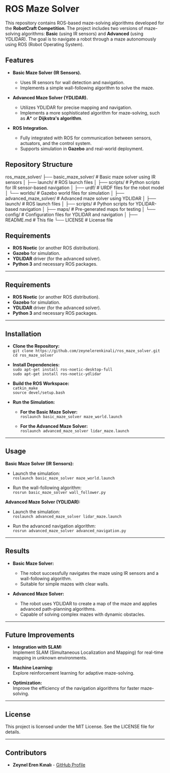 # ROS Maze Solver

This repository contains ROS-based maze-solving algorithms developed for the **RobotCraft Competition**. The project includes two versions of maze-solving algorithms: **Basic** (using IR sensors) and **Advanced** (using YDLIDAR). The goal is to navigate a robot through a maze autonomously using ROS (Robot Operating System).

## Features

- **Basic Maze Solver (IR Sensors).**
  - Uses IR sensors for wall detection and navigation.
  - Implements a simple wall-following algorithm to solve the maze.

- **Advanced Maze Solver (YDLIDAR).**
  - Utilizes YDLIDAR for precise mapping and navigation.
  - Implements a more sophisticated algorithm for maze-solving, such as **A*** or **Dijkstra's algorithm**.

- **ROS Integration.**
  - Fully integrated with ROS for communication between sensors, actuators, and the control system.
  - Supports simulation in **Gazebo** and real-world deployment.

## Repository Structure
ros_maze_solver/
├── basic_maze_solver/ # Basic maze solver using IR sensors
│ ├── launch/ # ROS launch files
│ ├── scripts/ # Python scripts for IR sensor-based navigation
│ ├── urdf/ # URDF files for the robot model
│ └── worlds/ # Gazebo world files for simulation
│
├── advanced_maze_solver/ # Advanced maze solver using YDLIDAR
│ ├── launch/ # ROS launch files
│ ├── scripts/ # Python scripts for YDLIDAR-based navigation
│ ├── maps/ # Pre-generated maps for testing
│ └── config/ # Configuration files for YDLIDAR and navigation
│
├── README.md # This file
└── LICENSE # License file


## Requirements

- **ROS Noetic** (or another ROS distribution).
- **Gazebo** for simulation.
- **YDLIDAR** driver (for the advanced solver).
- **Python 3** and necessary ROS packages.


---

## Requirements  

- **ROS Noetic** (or another ROS distribution).  
- **Gazebo** for simulation.  
- **YDLIDAR** driver (for the advanced solver).  
- **Python 3** and necessary ROS packages.

---

## Installation  

- **Clone the Repository:**  
   `git clone https://github.com/zeynelerenkinali/ros_maze_solver.git`  
   `cd ros_maze_solver`

- **Install Dependencies:**  
   `sudo apt-get install ros-noetic-desktop-full`  
   `sudo apt-get install ros-noetic-ydlidar`

- **Build the ROS Workspace:**  
   `catkin_make`  
   `source devel/setup.bash`

- **Run the Simulation:**

   - **For the Basic Maze Solver:**  
     `roslaunch basic_maze_solver maze_world.launch`

   - **For the Advanced Maze Solver:**  
     `roslaunch advanced_maze_solver lidar_maze.launch`

---

## Usage  

**Basic Maze Solver (IR Sensors):**  

- Launch the simulation:  
   `roslaunch basic_maze_solver maze_world.launch`

- Run the wall-following algorithm:  
   `rosrun basic_maze_solver wall_follower.py`

**Advanced Maze Solver (YDLIDAR):**  

- Launch the simulation:  
   `roslaunch advanced_maze_solver lidar_maze.launch`

- Run the advanced navigation algorithm:  
   `rosrun advanced_maze_solver advanced_navigation.py`

---

## Results  

- **Basic Maze Solver:**  
   - The robot successfully navigates the maze using IR sensors and a wall-following algorithm.  
   - Suitable for simple mazes with clear walls.

- **Advanced Maze Solver:**  
   - The robot uses YDLIDAR to create a map of the maze and applies advanced path-planning algorithms.  
   - Capable of solving complex mazes with dynamic obstacles.

---

## Future Improvements  

- **Integration with SLAM:**  
   Implement SLAM (Simultaneous Localization and Mapping) for real-time mapping in unknown environments.

- **Machine Learning:**  
   Explore reinforcement learning for adaptive maze-solving.

- **Optimization:**  
   Improve the efficiency of the navigation algorithms for faster maze-solving.

---

## License  

This project is licensed under the MIT License. See the LICENSE file for details.

---
## Contributors  

- **Zeynel Eren Kınalı** - [GitHub Profile](https://github.com/zeynelerenkinali)
